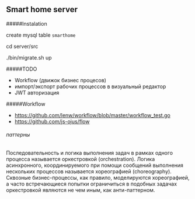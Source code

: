 Smart home server
-----------------

#####Instalation

create mysql table `smarthome`

cd server/src

./bin/migrate.sh up


#####TODO

* Workflow (движок бизнес процесов)
* импорт/экспорт рабочих процессов в визуальный редактор
* JWT авторизация

#####Workflow

* https://github.com/lenw/workflow/blob/master/workflow_test.go
* https://github.com/js-ojus/flow

###### паттерны
Последовательность и логика выполнения задач в рамках одного процесса называется 
оркестровкой (orchestration). Логика асинхронного, координируемого при помощи 
сообщений выполнения нескольких процессов называется хореографией (choreography).
Сквозные бизнес-процессы, как правило, моделируются хореографией, а часто 
встречающиеся попытки ограничиться в подобных задачах оркестровкой являются не
чем иным, как анти-паттерном.
